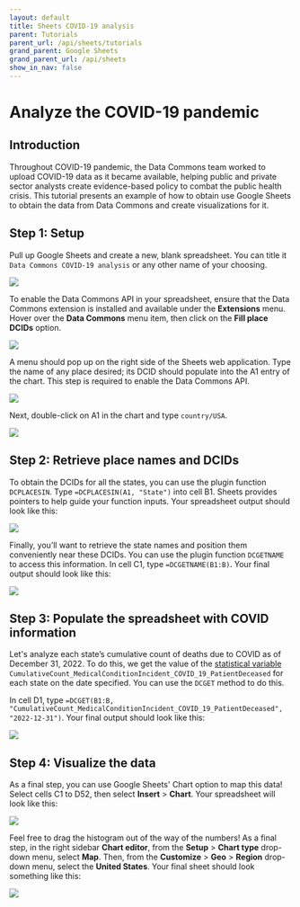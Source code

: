 ```yaml
---
layout: default
title: Sheets COVID-19 analysis
parent: Tutorials
parent_url: /api/sheets/tutorials
grand_parent: Google Sheets
grand_parent_url: /api/sheets
show_in_nav: false
---
```


# Analyze the COVID-19 pandemic

## Introduction
Throughout COVID-19 pandemic, the Data Commons team worked to upload COVID-19 data as it became available, helping public and private sector analysts create evidence-based policy to combat the public health crisis. This tutorial presents an example of how to obtain use Google Sheets to obtain the data from Data Commons and create visualizations for it.

## Step 1: Setup
Pull up Google Sheets and create a new, blank spreadsheet. You can title it `Data Commons COVID-19 analysis` or any other name of your choosing.

![](/assets/images/sheets/tutorials/sheets_covid_tutorial_1.png)

To enable the Data Commons API in your spreadsheet, ensure that the Data Commons extension is installed and available under the **Extensions** menu. Hover over the **Data Commons** menu item, then click on the **Fill place DCIDs** option.

![](/assets/images/sheets/tutorials/sheets_covid_tutorial_2.png)

A menu should pop up on the right side of the Sheets web application. Type the name of any place desired; its DCID should populate into the A1 entry of the chart. This step is required to enable the Data Commons API.

![](/assets/images/sheets/tutorials/sheets_covid_tutorial_3.png)

Next, double-click on A1 in the chart and type `country/USA`.

![](/assets/images/sheets/tutorials/sheets_covid_tutorial_4.png)

## Step 2: Retrieve place names and DCIDs
To obtain the DCIDs for all the states, you can use the plugin function `DCPLACESIN`. Type `=DCPLACESIN(A1, "State")` into cell B1. Sheets provides pointers to help guide your function inputs. Your spreadsheet output should look like this:

![](/assets/images/sheets/tutorials/sheets_covid_tutorial_5.png)

Finally, you’ll want to retrieve the state names and position them conveniently near these DCIDs. You can use the plugin function `DCGETNAME` to access this information. In cell C1, type `=DCGETNAME(B1:B)`. Your final output should look like this:

![](/assets/images/sheets/tutorials/sheets_covid_tutorial_6.png)

## Step 3: Populate the spreadsheet with COVID information
Let's analyze each state’s cumulative count of deaths due to COVID as of December 31, 2022. To do this, we get the value of the [statistical variable](/glossary.html) `CumulativeCount_MedicalConditionIncident_COVID_19_PatientDeceased` for each state on the date specified. You can use the `DCGET` method to do this.

In cell D1, type `=DCGET(B1:B, "CumulativeCount_MedicalConditionIncident_COVID_19_PatientDeceased", "2022-12-31")`. Your final output should look like this:

![](/assets/images/sheets/tutorials/sheets_covid_tutorial_7.png)

## Step 4: Visualize the data
As a final step, you can use Google Sheets' Chart option to map this data! Select cells C1 to D52, then select **Insert** > **Chart**. Your spreadsheet will look like this:

![](/assets/images/sheets/tutorials/sheets_covid_tutorial_8.png)

Feel free to drag the histogram out of the way of the numbers! As a final step, in the right sidebar **Chart editor**, from the **Setup** > **Chart type** drop-down menu, select **Map**. Then, from the  **Customize** > **Geo** > **Region** drop-down menu, select the **United States**. Your final sheet should look something like this:

![](/assets/images/sheets/tutorials/sheets_covid_tutorial_9.png)


